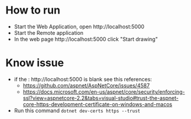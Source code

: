 # How to run
- Start the Web Application, open http://localhost:5000
- Start the Remote application
- In the web page http://localhost:5000 click "Start drawing"

# Know issue
- if the : http://localhost:5000 is blank see this references: 
	- https://github.com/aspnet/AspNetCore/issues/4587 
	- https://docs.microsoft.com/en-us/aspnet/core/security/enforcing-ssl?view=aspnetcore-2.2&tabs=visual-studio#trust-the-aspnet-core-https-development-certificate-on-windows-and-macos
- Run this command  `dotnet dev-certs https --trust`

